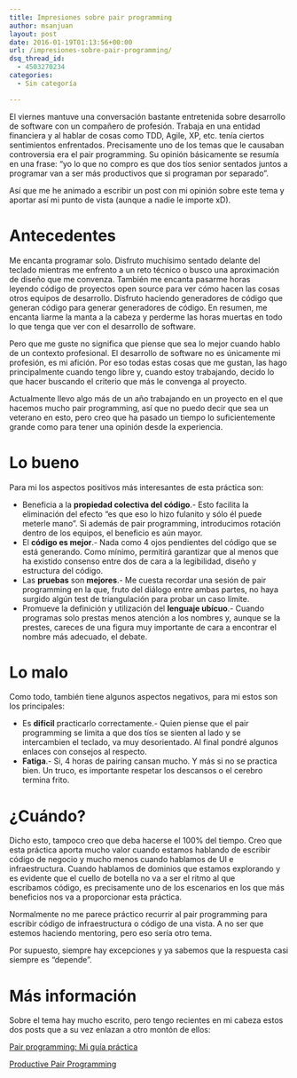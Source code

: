 ```yaml
---
title: Impresiones sobre pair programming
author: msanjuan
layout: post
date: 2016-01-19T01:13:56+00:00
url: /impresiones-sobre-pair-programming/
dsq_thread_id:
  - 4503270234
categories:
  - Sin categoría

---
```

El viernes mantuve una conversación bastante entretenida sobre desarrollo de software con un compañero de profesión. Trabaja en una entidad financiera y al hablar de cosas como TDD, Agile, XP, etc. tenía ciertos sentimientos enfrentados. Precisamente uno de los temas que le causaban controversia era el pair programming. Su opinión básicamente se resumía en una frase: &#8220;yo lo que no compro es que dos tíos senior sentados juntos a programar van a ser más productivos que si programan por separado&#8221;.

Así que me he animado a escribir un post con mi opinión sobre este tema y aportar así mi punto de vista (aunque a nadie le importe xD).

# Antecedentes

Me encanta programar solo. Disfruto muchísimo sentado delante del teclado mientras me enfrento a un reto técnico o busco una aproximación de diseño que me convenza. También me encanta pasarme horas leyendo código de proyectos open source para ver cómo hacen las cosas otros equipos de desarrollo. Disfruto haciendo generadores de código que generan código para generar generadores de código. En resumen, me encanta liarme la manta a la cabeza y perderme las horas muertas en todo lo que tenga que ver con el desarrollo de software.

Pero que me guste no significa que piense que sea lo mejor cuando hablo de un contexto profesional. El desarrollo de software no es únicamente mi profesión, es mi afición. Por eso todas estas cosas que me gustan, las hago principalmente cuando tengo libre y, cuando estoy trabajando, decido lo que hacer buscando el criterio que más le convenga al proyecto.

Actualmente llevo algo más de un año trabajando en un proyecto en el que hacemos mucho pair programming, así que no puedo decir que sea un veterano en esto, pero creo que ha pasado un tiempo lo suficientemente grande como para tener una opinión desde la experiencia.

# Lo bueno

Para mi los aspectos positivos más interesantes de esta práctica son:

  * Beneficia a la **propiedad colectiva del código**.- Esto facilita la eliminación del efecto &#8220;es que eso lo hizo fulanito y sólo él puede meterle mano&#8221;. Si además de pair programming, introducimos rotación dentro de los equipos, el beneficio es aún mayor.
  * El **código es mejor**.- Nada como 4 ojos pendientes del código que se está generando. Como mínimo, permitirá garantizar que al menos que ha existido consenso entre dos de cara a la legibilidad, diseño y estructura del código.
  * Las **pruebas** son **mejores**.- Me cuesta recordar una sesión de pair programming en la que, fruto del diálogo entre ambas partes, no haya surgido algún test de triangulación para probar un caso límite.
  * Promueve la definición y utilización del **lenguaje ubícuo**.- Cuando programas solo prestas menos atención a los nombres y, aunque se la prestes, careces de una figura muy importante de cara a encontrar el nombre más adecuado, el debate.

# Lo malo

Como todo, también tiene algunos aspectos negativos, para mi estos son los principales:

  * Es **difícil** practicarlo correctamente.- Quien piense que el pair programming se limita a que dos tíos se sienten al lado y se intercambien el teclado, va muy desorientado. Al final pondré algunos enlaces con consejos al respecto.
  * **Fatiga**.- Si, 4 horas de pairing cansan mucho. Y más si no se practica bien. Un truco, es importante respetar los descansos o el cerebro termina frito.

# ¿Cuándo?

Dicho esto, tampoco creo que deba hacerse el 100% del tiempo. Creo que esta práctica aporta mucho valor cuando estamos hablando de escribir código de negocio y mucho menos cuando hablamos de UI e infraestructura. Cuando hablamos de dominios que estamos explorando y es evidente que el cuello de botella no va a ser el ritmo al que escribamos código, es precisamente uno de los escenarios en los que más beneficios nos va a proporcionar esta práctica.

Normalmente no me parece práctico recurrir al pair programming para escribir código de infraestructura o código de una vista. A no ser que estemos haciendo mentoring, pero eso sería otro tema.

Por supuesto, siempre hay excepciones y ya sabemos que la respuesta casi siempre es &#8220;depende&#8221;.

# Más información

Sobre el tema hay mucho escrito, pero tengo recientes en mi cabeza estos dos posts que a su vez enlazan a otro montón de ellos:

<a href="http://juandavidvega.es/blog/?p=194" target="_blank">Pair programming: Mi guía práctica</a>

<a href="http://www.carlosble.com/2015/07/productive-pair-programming/" target="_blank">Productive Pair Programming</a>

&nbsp;